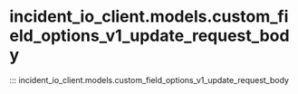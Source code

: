 # incident_io_client.models.custom_field_options_v1_update_request_body

::: incident_io_client.models.custom_field_options_v1_update_request_body